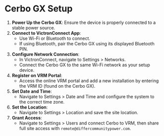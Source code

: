# Cerbo GX Setup

1. **Power Up the Cerbo GX**: Ensure the device is properly connected to a stable power source.
2. **Connect to VictronConnect App**:
   - Use Wi-Fi or Bluetooth to connect.
   - If using Bluetooth, pair the Cerbo GX using its displayed Bluetooth PIN.
3. **Configure Network Connection**:
   - In VictronConnect, navigate to Settings > Networks.
   - Connect the Cerbo GX to the same Wi-Fi network as your setup device.
4. **Register on VRM Portal**:
   - Access the online VRM portal and add a new installation by entering the VRM ID (found on the Cerbo GX).
5. **Set Date and Time**:
   - Navigate to Settings > Date and Time and configure the system to the correct time zone.
6. **Set the Location**:
   - Navigate to Settings > Location and save the site location.
7. **Grant Access**:
   - Navigate to Settings > Users and connect Cerbo to VRM, then share full site access with `remote@differcommunitypower.com`.
